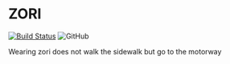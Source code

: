 # ZORI
[![Build Status](https://travis-ci.org/unbrain/zori.svg?branch=master)](https://travis-ci.org/unbrain/zori) ![GitHub](https://img.shields.io/github/license/mashape/apistatus.svg)

Wearing zori does not walk the sidewalk but go to the motorway
